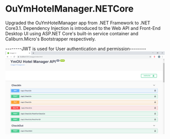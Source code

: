 # OuYmHotelManager.NETCore

Upgraded the OuYmHotelManager app from .NET Framework to .NET Core3.1.
Dependency Injection is introduced to the Web API and Front-End Desktop UI using ASP.NET Core's built-in service container and Caliburn.Micro's Bootstrapper respectively.

--------JWT is used for User authentication and permission--------
<img src="./JWTSwagger.png">
